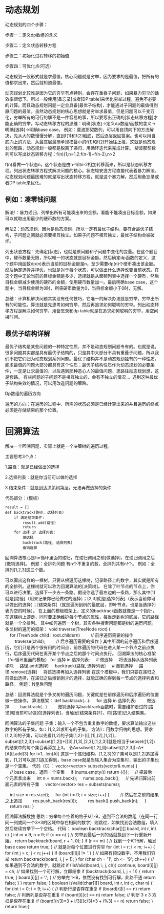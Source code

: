 # 动态规划

动态规划的四个步骤：

步骤一：定义dp数组的含义

步骤二：定义状态转移方程

步骤三：初始化过程转移的初始值

步骤四：可优化点(可选)

动态规划一般形式就是求最值，核心问题就是穷举，因为要求的是最值，把所有的值都求出来，然后就知道最值。

动态规划比较难是因为它的穷举有点特别，会存在重叠子问题，如果暴力穷举的话效率很低下。所以一般使用[备忘录]或者[DP table]来优化穷举过程，避免不必要的计算。而且动态规划问题一定会具备[最优子结构]，才能通过子问题的最值得到原问题的最值。虽然动态规划的核心思想就是穷举求最值，但是问题可以千变万化，穷举所有的可行的解不是一件容易的事，所以要写出正确的[状态转移方程]才能正确的穷举。写动态转移方程的思维：明确[状态]->定义dp数组/函数的含义->明确[选择]->明确base case。
例如：斐波那契数列，可以用自顶向下的方法解决，先从大的数慢慢分解，直到f(1)和f(2)触底，然后逐层返回答案。也可以用自底向上的方法，从最底层最简单规模最小的f(1)和f(2)开始往上推，这就是动态规划的思路，动态规划一般都是脱离了递归，用循环迭代来完成计算。
斐波那契数列可以写出状态转移方程：f(n){1,n=1,2;f(n-1)+f(n-2),n>2

f(n)看做一个状态n，这个状态是由n-1和n-2相加转移而来，所以是状态转移方程。列出状态转移方程式解决问题的核心。状态输安逸方程直接代表着暴力解法。
动态规划问题最困难的就是写出状态转移方程，就是这个暴力解，然后用备忘录或者DP table来优化。

## 例如：凑零钱问题
解法1：暴力递归，列举出所有可能凑出来的金额，看能不能凑出目标金额，如果可以就取出用最少的硬币数的方案。

解法2：动态规划，因为是动态规划，所以一定有最优子结构，要符合最优子结构，子问题之间就必须要相互独立。如果子问题不相互独立，最优子结构会被破坏。

列出状态方程：先确定[状态]，也就是原问题和子问题中变化的变量。在这个题目中，硬币数量无限，所以唯一的状态就是目标金额。然后确定dp函数的定义，这个题中用函数dp(n)表示当前的目标金额是n，至少需要dp(n)个硬币凑出该金额。然后确定选择并择优，也就是对于每个状态，可以做出什么选择改变当前状态。在这个题中无论当前的目标金额是多少，选择就是从面额列表中选择一个硬币，然后目标金额减少使用的硬币的金额，使用硬币数量加一。最后明确base case，这个题中，当目标金额为0时，所需硬币数量为0，当目标金额小于0时，无解。

总结：计算机解决问题其实没有任何技巧，它唯一的解决办法就是穷举，穷举出所有的可能性。算法就是先思考如何穷举，然后再追求如何聪明的穷举。列出动态转移方程是解决如何穷举，用备忘录和dp table就是在追求如何聪明的穷举，用空间换时间。




## 最优子结构详解
最优子结构是某些问题的一种特定性质，并不是动态规划问题专有的。也就是说，很多问题其实都是具有最优子结构的，只是其中大部分不具有重叠子问题，所以我们不把它们归为动态规划系列问题。最优子结构并不是动态规划独有的一种性质，能求最值的问题大部分都具有这个性质；最优子结构性质作为动态规划的必要条件，一定是让求最值的，以后遇到那种恶心人的最值问题，思路往动态规划想，这是套路。
有些问题的子问题不是相互独立的，会有不独立的情况，。遇到这种最优子结构失效的情况，可以用改造问题的策略。

Dp数组的遍历方向

遍历的方向：在遍历的过程中，所需的状态必须是已经计算出来的并且遍历的终点必须是存储结果的那个位置。































# 回溯算法
解决一个回溯问题，实际上就是一个决策树的遍历过程。

主要思考3个点：

1.路径：就是已经做出的选择

2.选择列表：就是你当前可以做的选择

3.结束条件：就是到达决策树第层，无法再做选择的条件

代码部分：（模板）
```
result = []
def backtrack(路径, 选择列表)
    if 满足结束条件:
        result.add(路径)
        return
    for 选择 in 选择列表:
        做选择
        backtrack(路径, 选择列表)
        撤销选择
```
回溯算法核心是for循环里面的递归，在递归调用之前[做选择]，在递归调用之后[撤销选择]。
例题：全排列问题
有n个不重复的数，全排列共有n!个。
例如：全排列[1,2,3]这三个数。

可以画出这样的一棵树，只要从根遍历这棵树，记录路径上的数字，其实就是所有的全排列。这棵树就可以称为回溯算法的[决策树]。
在除了叶节点的节点上，你可以进行决策，选择下一步去一条路。假设你选了最左边的一条路，那么其中[1]就是[路径]（用来记录你已经做过的选择）；[2,3]就是[选择列表]（表示当前你可以做出的选择）；[结束条件]（就是遍历到树的最底层，即叶节点，也是当选择列表为空的时候）。
在上面的模板框架上，定义的backtrack函数就像是一个指针，在这棵树上游走，同时要正确维护每个节点的属性，每当走到树的底层，它的路径就是一个全排列。
其中如何遍历一个树，其实各种搜索问题都是树的遍历问题。
多叉树的遍历的框架：
void traverse(TreeNode root) {
    for (TreeNode child : root.childern)
        // 前序遍历需要的操作
        traverse(child);
        // 后序遍历需要的操作
}
其中所谓的前序遍历和后序遍历，它们只是两个很有用的时间点，前序遍历的代码在进入某一个节点之前点执行，后序遍历代码在离开某个节点之后的那个时间点执行。
回溯算法的核心框架（for循环里面的模板）
for 选择 in 选择列表:
    # 做选择
    将该选择从选择列表移除
    路径.add(选择)
    backtrack(路径, 选择列表)
    # 撤销选择
    路径.remove(选择)
    将该选择再加入选择列表
在这个模板中，我们只要在递归之前做出选择，在递归之后撤销刚才的选择，就能正确的得到每一节点的选择列表和路径。
例题：N皇后问题

总结：回溯算法就是个多叉树的遍历问题，关键就是在前序遍历和后序遍历的位置做一些操作。
算法框架：
def backtrack(...):
    for 选择 in 选择列表:
        做选择
        backtrack(...)
        撤销选择
写backtrack函数时，需要维护走过的[路径]和当前可以做的[选择列表]，当触发[结束条件]时，将[路径]记入结果集。


回溯算法的子集问题
子集：输入一个不包含重复数字的数组，要求算法输出这些数字的所有子集。如：[1,2,3]求所有的子集。
方法1：用数学归纳的思想。要求[1,2,3]的子集，可以先看[1,2]的子集[1,2]=[[],[1],[2],[1,2]]，subset([1,2,3])=subset([1,2])+[[3],[1,3],[2,3],[1,2,3]]就是相当于sebset([1,2])的结果中的每个集合再添加上3。
令A=subset[1,2],则subset([1,2,3])=A+[A[i].add(3) for i=1...len(A)]
这是一个递归结构，[1,2,3]的子集可以是[1,2]追加得到，[1,2]可以是[1]追加得到，base case就是当输入集合为空集时，输出的子集也是一个空集。
代码（C）：
vector<vector<int>> subsets(vector<int>& nums) {
    // base case，返回一个空集
    if (nums.empty()) return {{}};
    // 把最后一个元素拿出来
    int n = nums.back();
    nums.pop_back();
    // 先递归算出前面元素的所有子集
    vector<vector<int>> res = subsets(nums);

    int size = res.size();
    for (int i = 0; i < size; i++) {
        // 然后在之前的结果之上追加
        res.push_back(res[i]);
        res.back().push_back(n);
    }
    return res;
}


回溯算法解数独
思路：穷举每个空着的格子从1-9，遇到不合法的数组（在同一行同一列或同一个3*3的区域中存在相同的数字）则跳过，如果找到合法数组，填入然后继续穷举下一个空格。
代码：
boolean backtrack(char[][] board, int r, int c) {
    int m = 9, n = 9;
    if (c == n) {
        // 穷举到最后一列的话就换到下一行重新开始。
        return backtrack(board, r + 1, 0);
    }
    if (r == m) {
        // 找到一个可行解，触发 base case
        return true;
    }
    // 就是对每个位置进行穷举
    for (int i = r; i < m; i++) {
        for (int j = c; j < n; j++) {
            if (board[i][j] != '.') {
                // 如果有预设数字，不用我们穷举
                return backtrack(board, i, j + 1);
            } 
            for (char ch = '1'; ch <= '9'; ch++) {
                // 如果遇到不合法的数字，就跳过
                if (!isValid(board, i, j, ch))
                    continue;
                board[i][j] = ch;
                // 如果找到一个可行解，立即结束
                if (backtrack(board, i, j + 1)) {
                    return true;
                }
                board[i][j] = '.';
            }
            // 穷举完 1~9，依然没有找到可行解，此路不通
            return false;
        }
    }
    return false;
}
boolean isValid(char[][] board, int r, int c, char n) {
    for (int i = 0; i < 9; i++) {
        // 判断行是否存在重复
        if (board[r][i] == n) return false;
        // 判断列是否存在重复
        if (board[i][c] == n) return false;
        // 判断 3 x 3 方框是否存在重复
        if (board[(r/3)*3 + i/3][(c/3)*3 + i%3] == n)
            return false;
    }
    return true;}





































